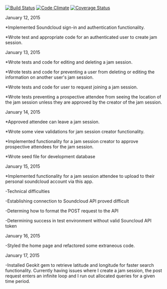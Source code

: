 [![Build Status](https://travis-ci.org/swatkns785/lets-jam-some-time.svg?branch=master)](https://travis-ci.org/swatkns785/lets-jam-some-time) [![Code Climate](https://codeclimate.com/github/swatkns785/lets-jam-some-time.png)](https://codeclimate.com/github/swatkns785/lets-jam-some-time) [![Coverage Status](https://coveralls.io/repos/swatkns785/lets-jam-some-time/badge.png)](https://coveralls.io/r/swatkns785/lets-jam-some-time)

January 12, 2015

*Implemented Soundcloud sign-in and authentication functionality.

*Wrote test and appropriate code for an authenticated user to create jam session.


January 13, 2015

*Wrote tests and code for editing and deleting a jam session.

*Wrote tests and code for preventing a user from deleting or editing the information on another user's jam session.

*Wrote tests and code for user to request joining a jam session.

*Wrote tests preventing a prospective attendee from seeing the location of the jam session unless they are approved by the creator of the jam session.


January 14, 2015

*Approved attendee can leave a jam session.

*Wrote some view validations for jam session creator functionality.

*Implemented functionality for a jam session creator to approve prospective attendees for the jam session.

*Wrote seed file for development database


January 15, 2015

*Implemented functionality for a jam session attendee to upload to their personal soundcloud account via this app.

-Technical difficulties

  -Establishing connection to Soundcloud API proved difficult

  -Determing how to format the POST request to the API

  -Determining success in test environment without valid Souncloud API token

January 16, 2015

-Styled the home page and refactored some extraneous code.

January 17, 2015

-Installed Geokit gem to retrieve latitude and longitude for faster search functionality. Currently having issues where I create a jam session, the post request enters an infinite loop and I run out allocated queries for a given time period.
